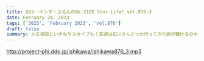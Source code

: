 ```yaml
---
title: 石川・ホンマ・ぶるんのBe-SIDE Your Life! vol.876-3
date: February 24, 2023
tags: ['2023', 'February 2023', 'vol.876']
draft: false
summary: 人生相談といきなりスカイプも！来週は石川さんどっか行ってきた話が聴けるのか？お楽しみに！
---
```


http://project-phi.ddo.jp/ishikawa/ishikawa876_3.mp3